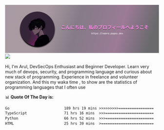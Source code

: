 ![banner](.github/profile-markdown.png)
<img src="https://user-images.githubusercontent.com/73097560/115834477-dbab4500-a447-11eb-908a-139a6edaec5c.gif"></p>

Hi, I'm Arul, DevSecOps Enthusiast and Beginner Developer. Learn very much of devops, security, and programming language and curious about new stack of programming. Experience in freelance and volunteer organization. And this my waka time , to show are the statistics of programming languages that I often use

📊 **Quote Of The Day is:**
<!--START_SECTION:waka-->

```txt
Go                         189 hrs 19 mins >>>>>>>>>================   36.85 %
TypeScript                 71 hrs 16 mins  >>>======================   13.87 %
Python                     66 hrs 52 mins  >>>======================   13.01 %
HTML                       25 hrs 39 mins  >========================   04.99 %
```

<!--END_SECTION:waka-->
